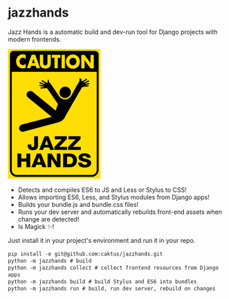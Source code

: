 # jazzhands

Jazz Hands is a automatic build and dev-run tool for Django projects with modern frontends.

![Caution: Jazz Hands!](jazzhands.gif)

* Detects and compiles ES6 to JS and Less or Stylus to CSS!
* Allows importing ES6, Less, and Stylus modules from Django apps!
* Builds your bundle.js and bundle.css files!
* Runs your dev server and automatically rebuilds front-end assets when change are detected!
* Is Magick :sparkles:!

Just install it in your project's environment and run it in your repo.

```
pip install -e git@github.com:caktus/jazzhands.git
python -m jazzhands # build
python -m jazzhands collect # collect frontend resources from Django apps
python -m jazzhands build # build Stylus and ES6 into bundles
python -m jazzhands run # build, run dev server, rebuild on changes
```

